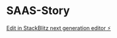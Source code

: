 # SAAS-Story

[Edit in StackBlitz next generation editor ⚡️](https://stackblitz.com/~/github.com/khushgito/SAAS-Story)